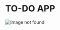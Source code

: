 # TO-DO APP

![Image not found](https://github.com/sourov-code/todo-app/blob/main/images/app-preview.PNG?raw=true)
